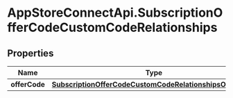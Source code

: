 # AppStoreConnectApi.SubscriptionOfferCodeCustomCodeRelationships

## Properties

Name | Type | Description | Notes
------------ | ------------- | ------------- | -------------
**offerCode** | [**SubscriptionOfferCodeCustomCodeRelationshipsOfferCode**](SubscriptionOfferCodeCustomCodeRelationshipsOfferCode.md) |  | [optional] 


